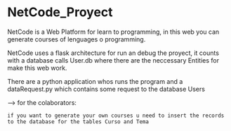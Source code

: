 # NetCode_Proyect

NetCode is a Web Platform for learn to programming, in this web you can generate courses of lenguages o programming.

NetCode uses a flask architecture for run an debug the proyect, it counts with a database calls User.db where there are the neccessary
Entities for make this web work.

There are a python application whos runs the program and a dataRequest.py which contains some request to the database Users

--> for the colaborators:

    if you want to generate your own courses u need to insert the records to the database for the tables Curso and Tema
